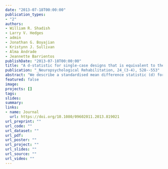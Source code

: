 ```yaml
---
date: "2013-07-18T00:00:00"
publication_types:
- "2"
authors:
- William R. Shadish
- Larry V. Hedges
- admin
- Jonathan G. Boyajian
- Kristynn J. Sullivan
- Alma Andrade
- Jeannette Barrientos
publishDate: "2013-07-18T00:00:00"
title: "A d-statistic for single-case designs that is equivalent to the usual between-groups d-statistics"
publication: "_Neuropsychological Rehabilitation, 24_(3-4), 528--553"
abstract: "We describe a standardised mean difference statistic (d) for single-case designs that is equivalent to the usual d in between-groups experiments. We show how it can be used to summarise treatment effects over cases within a study, to do power analyses in planning new studies and grant proposals, and to meta-analyse effects across studies of the same question. We discuss limitations of this d-statistic, and possible remedies to them. Even so, this d-statistic is better founded statistically than other effect size measures for single-case design, and unlike many general linear model approaches such as multilevel modelling or generalised additive models, it produces a standardised effect size that can be integrated over studies with different outcome measures. SPSS macros for both effect size computation and power analysis are available."
featured: false
image: 
projects: []
tags: 
slides: 
summary: 
links:
- name: Journal
  url: https://doi.org/10.1080/09602011.2013.819021
url_preprint: ""
url_code: ""
url_dataset: ""
url_pdf: 
url_poster: ""
url_project: ""
url_slides: ""
url_source: ""
url_video: ""
---
```

